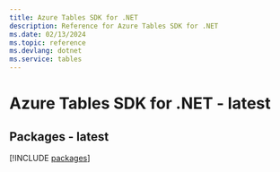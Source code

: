 ```yaml
---
title: Azure Tables SDK for .NET
description: Reference for Azure Tables SDK for .NET
ms.date: 02/13/2024
ms.topic: reference
ms.devlang: dotnet
ms.service: tables
---
```

# Azure Tables SDK for .NET - latest
## Packages - latest
[!INCLUDE [packages](tables-index.md)]